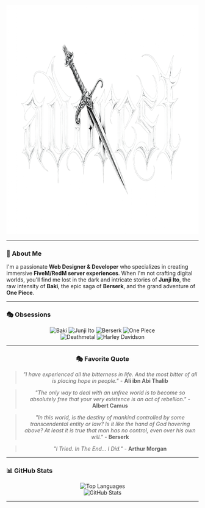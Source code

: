 <div align="center">
  <img src="https://raw.githubusercontent.com/ADOREST/ADOREST/refs/heads/main/banner.png" alt="Banner" width="600" height="600">
</div>

---

### 🎨 About Me

I'm a passionate **Web Designer & Developer** who specializes in creating immersive **FiveM/RedM server experiences**. When I'm not crafting digital worlds, you'll find me lost in the dark and intricate stories of **Junji Ito**, the raw intensity of **Baki**, the epic saga of **Berserk**, and the grand adventure of **One Piece**.

---

### 🎭 Obsessions

<div align="center">
  
![Baki](https://img.shields.io/badge/-Baki-FF6B35?style=for-the-badge&logo=book&logoColor=white)
![Junji Ito](https://img.shields.io/badge/-Junji%20Ito-000000?style=for-the-badge&logo=book&logoColor=white)
![Berserk](https://img.shields.io/badge/-Berserk-8B0000?style=for-the-badge&logo=book&logoColor=white)
![One Piece](https://img.shields.io/badge/-One%20Piece-F3E04C?style=for-the-badge&logo=book&logoColor=white)<br>
![Deathmetal](https://img.shields.io/badge/-Deathmetal-8B0000?style=for-the-badge&logo=book&logoColor=white)
![Harley Davidson](https://img.shields.io/badge/-Harley%20Davidson-000000?style=for-the-badge&logo=book&logoColor=white)

</div>

---

<div align="center">
  
### 🎭 Favorite Quote
  
> *"I have experienced all the bitterness in life. And the most bitter of all is placing hope in people."* - **Ali ibn Abi Thalib**

> *"The only way to deal with an unfree world is to become so absolutely free that your very existence is an act of rebellion."* - **Albert Camus**

> *"In this world, is the destiny of mankind controlled by some transcendental entity or law? Is it like the hand of God hovering above? At least it is true that man has no control, even over his own will."* - **Berserk**

> *"I Tried. In The End... I Did."* - **Arthur Morgan**

</div>

---

### 📊 GitHub Stats

<div align="center">
  <img src="https://github-readme-stats.vercel.app/api/top-langs/?username=ADOREST&layout=compact&theme=tokyonight&hide_border=true" alt="Top Languages" height="165" />
</div>

<div align="center">
  <img src="https://github-readme-stats.vercel.app/api?username=ADOREST&show_icons=true&theme=tokyonight&hide_border=true&count_private=true" alt="GitHub Stats" height="165" />
</div>

---

</div>



